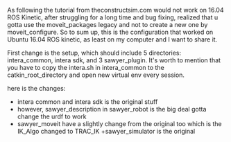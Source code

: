 As following the tutorial from theconstructsim.com would not work on 16.04 ROS Kinetic,
after struggling for a long time and bug fixing, realized that u gotta use the moveit_packages
legacy and not to create a new one by moveit_configure.
So to sum up, this is the configuration that worked on Ubuntu 16.04 ROS kinetic, as least on my 
computer and I want to share it.

First change is the setup, which should include 5 directories: intera_common, intera sdk, and 3 sawyer_plugin.
It's worth to mention that you have to copy the intera.sh in intera_common to the catkin_root_directory and open
new virtual env every session.

here is the changes:

+ intera common and intera sdk is the original stuff
+ however, sawyer_description in sawyer_robot is the big deal
  gotta change the urdf to work
+ sawyer_moveit have a slightly change from the original too
  which is the IK_Algo changed to TRAC_IK
+sawyer_simulator is the original

